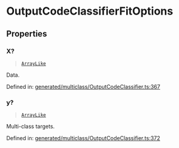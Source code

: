 # OutputCodeClassifierFitOptions

## Properties

### X?

> [`ArrayLike`](../types/ArrayLike.md)

Data.

Defined in:  [generated/multiclass/OutputCodeClassifier.ts:367](https://github.com/transitive-bullshit/scikit-learn-ts/blob/122b3c0/packages/sklearn/src/generated/multiclass/OutputCodeClassifier.ts#L367)

### y?

> [`ArrayLike`](../types/ArrayLike.md)

Multi-class targets.

Defined in:  [generated/multiclass/OutputCodeClassifier.ts:372](https://github.com/transitive-bullshit/scikit-learn-ts/blob/122b3c0/packages/sklearn/src/generated/multiclass/OutputCodeClassifier.ts#L372)
